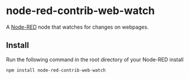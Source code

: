 # node-red-contrib-web-watch

A <a href="http://nodered.org" target="_blank">Node-RED</a> node that watches for changes on webpages.

## Install

Run the following command in the root directory of your Node-RED install

    npm install node-red-contrib-web-watch
